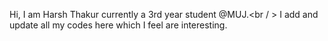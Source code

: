 Hi, I am Harsh Thakur currently a 3rd year student @MUJ.<br / >
I add and update all my codes here which I feel are interesting.
